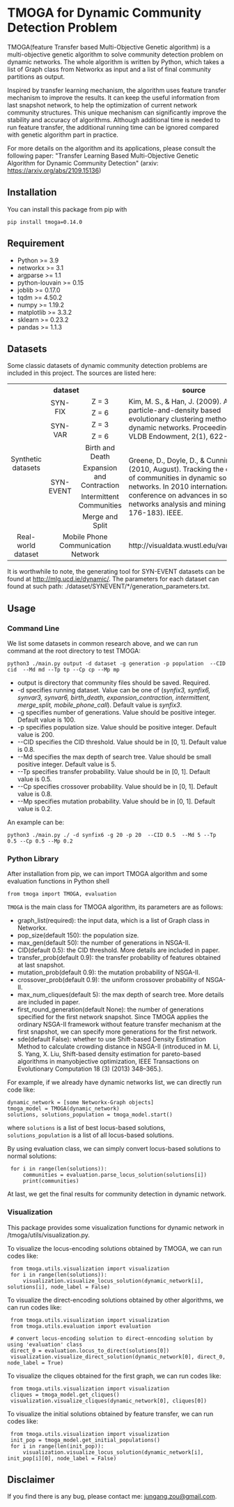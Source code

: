 # TMOGA for Dynamic Community Detection Problem

TMOGA(feature Transfer based Multi-Objective Genetic algorithm) is a multi-objective genetic algorithm to solve community detection problem on dynamic networks. The whole algorithm is written by Python, which takes a list of Graph class from Networkx as input and a list of final community partitions as output.

Inspired by transfer learning mechanism, the algorithm uses feature transfer mechanism to improve the results. It can keep the useful information from last snapshot network, to help the optimization of current network community structures. This unique mechanism can significantly improve the stability and accuracy of algorithms. Although additional time is needed to run feature transfer, the additional running time can be ignored compared with genetic algorithm part in practice. 

For more details on the algorithm and its applications, please consult the following paper:
"Transfer Learning Based Multi-Objective Genetic Algorithm for Dynamic Community Detection" (arxiv: https://arxiv.org/abs/2109.15136)

## Installation

You can install this package from pip with

`pip install tmoga=0.14.0`


## Requirement
* Python >= 3.9
* networkx >= 3.1
* argparse >= 1.1
* python-louvain >= 0.15
* joblib >= 0.17.0
* tqdm >= 4.50.2
* numpy >= 1.19.2
* matplotlib >= 3.3.2
* sklearn >= 0.23.2
* pandas >= 1.1.3

## Datasets
Some classic datasets of dynamic community detection problems are included in this project. The sources are listed here:

<table>
   <tr>
      <th  colspan="3">dataset</th>
      <th width="40%" >source</th>
   </tr>
   <tr>
      <td style="text-align:center" width="25%" rowspan="8" colspan="1">Synthetic datasets</td>
      <td style="text-align:center" width="13%" colspan="1" rowspan="2">SYN-FIX</td>
      <td style="text-align:center" width="30%" colspan="1">Z = 3</td>
      <td rowspan="4" >Kim, M. S., & Han, J. (2009). A particle-and-density based evolutionary clustering method for dynamic networks. Proceedings of the VLDB Endowment, 2(1), 622-633.</td>
   </tr>
   <tr>
    <td style="text-align:center" width="30%" colspan="1">Z = 6</td>
   </tr>
   <tr>
      <td style="text-align:center" colspan="1" rowspan="2">SYN-VAR</td>
      <td style="text-align:center" width="30%" colspan="1">Z = 3</td>
   </tr>
   <tr>
    <td style="text-align:center" width="30%" colspan="1">Z = 6</td>
   </tr>
   <tr>
      <td style="text-align:center" colspan="1" rowspan="4">SYN-EVENT</td>
      <td style="text-align:center" width="30%">Birth and Death</td>
      <td rowspan="4">Greene, D., Doyle, D., & Cunningham, P. (2010, August). Tracking the evolution of communities in dynamic social networks. In 2010 international conference on advances in social networks analysis and mining (pp. 176-183). IEEE.</td>
   
   <tr>
     <td style="text-align:center" colspan="1">Expansion and Contraction</td>
   </tr>
   <tr>
      <td style="text-align:center" colspan="1">Intermittent Communities</td>
   </tr>
   <tr>
      <td style="text-align:center" colspan="1">Merge and Split</td>
   </tr>
</tr>
   <tr>
      <td style="text-align:center" rowspan="1" >Real-world dataset</td>
      <td style="text-align:center" colspan="2" >Mobile Phone Communication Network</td>
      <td>http://visualdata.wustl.edu/varepository</td>
   </tr>
</table>

It is worthwhile to note, the generating tool for SYN-EVENT datasets can be found at http://mlg.ucd.ie/dynamic/. The parameters for each dataset can found at such path: ./dataset/SYNEVENT/*/generation_parameters.txt.

## Usage

### Command Line
We list some datasets in common research above, and we can run command at the root directory to test TMOGA:

`python3 ./main.py output -d dataset -g generation -p population  --CID cid  --Md md --Tp tp --Cp cp --Mp mp`

* output is directory that community files should be saved. Required.
* -d specifies running dataset. Value can be one of (*synfix3, synfix6, synvar3, synvar6, birth_death, expansion_contraction, intermittent, merge_split, mobile_phone_call*). Default value is *synfix3*.
* -g specifies number of generations. Value should be positive integer. Default value is 100.
* -p specifies population size. Value should be positive integer. Default value is 200.
* --CID specifies the CID threshold. Value should be in [0, 1]. Default value is 0.8.
* --Md specifies the max depth of search tree. Value should be small positive integer. Default value is 5.
* --Tp specifies transfer probability. Value should be in [0, 1]. Default value is 0.5.
* --Cp specifies crossover probability. Value should be in [0, 1]. Default value is 0.8.
* --Mp specifies mutation probability. Value should be in [0, 1]. Default value is 0.2.

An example can be:

`python3 ./main.py ./ -d synfix6 -g 20 -p 20  --CID 0.5  --Md 5 --Tp 0.5 --Cp 0.5 --Mp 0.2`

### Python Library
After installation from pip, we can import TMOGA algorithm and some evaluation functions in Python shell

`from tmoga import TMOGA, evaluation`

`TMOGA` is the main class for TMOGA algorithm, its parameters are as follows:

* graph_list(required):  the input data, which is a list of Graph class in Networkx.
* pop_size(default 150): the population size.
* max_gen(default 50):   the number of generations in NSGA-II.
* CID(default 0.5):      the CID threshold. More details are included in paper.
* transfer_prob(default 0.9): the transfer probability of features obtained at last snapshot.
* mutation_prob(default 0.9): the mutation probability of NSGA-II.
* crossover_prob(default 0.9): the uniform crossover probability of NSGA-II.
* max_num_cliques(default 5): the max depth of search tree. More details are included in paper.
* first_round_generation(default None): the number of generations specified for the first network snapshot. Since TMOGA applies the ordinary NSGA-II framework without feature transfer mechanism at the first snapshot, we can specify more generations for the first network.
* sde(default False): whether to use Shift-based Density Estimation Method to calculate crowding distance in NSGA-II (introduced in M. Li, S. Yang, X. Liu, Shift-based density estimation for pareto-based algorithms in manyobjective optimization, IEEE Transactions on Evolutionary Computation 18 (3) (2013) 348–365.).

For example, if we already have dynamic networks list, we can directly run code like: 

```
dynamic_network = [some Networkx-Graph objects]
tmoga_model = TMOGA(dynamic_network)
solutions, solutions_population = tmoga_model.start()
```

where `solutions` is a list of best locus-based solutions, `solutions_population` is a list of all locus-based solutions.

By using evaluation class, we can simply convert locus-based solutions to normal solutions:

```
 for i in range(len(solutions)):
     communities = evaluation.parse_locus_solution(solutions[i])
     print(communities)
```

At last, we get the final results for community detection in dynamic network.



### Visualization
This package provides some visualization functions for dynamic network in /tmoga/utils/visualization.py. 

To visualize the locus-encoding solutions obtained by TMOGA, we can run codes like:
```
 from tmoga.utils.visualization import visualization
 for i in range(len(solutions)):
     visualization.visualize_locus_solution(dynamic_network[i], solutions[i], node_label = False)
```

To visualize the direct-encoding solutions obtained by other algorithms, we can run codes like:
```
 from tmoga.utils.visualization import visualization
 from tmoga.utils.evaluation import evaluation
 
 # convert locus-encoding solution to direct-enncoding solution by using 'evaluation' class
 direct_0 = evaluation.locus_to_direct(solutions[0])
 visualization.visualize_direct_solution(dynamic_network[0], direct_0, node_label = True)
```

To visualize the cliques obtained for the first graph, we can run codes like:
``` 
 from tmoga.utils.visualization import visualization
 cliques = tmoga_model.get_cliques()
 visualization.visualize_cliques(dynamic_network[0], cliques[0])
```

To visualize the initial solutions obtained by feature transfer, we can run codes like:
``` 
 from tmoga.utils.visualization import visualization
 init_pop = tmoga_model.get_initial_populations()
 for i in range(len(init_pop)):
     visualization.visualize_locus_solution(dynamic_network[i], init_pop[i][0], node_label = False)
```



## Disclaimer

If you find there is any bug, please contact me: jungang.zou@gmail.com.

